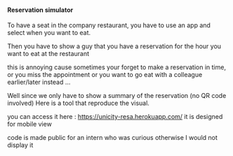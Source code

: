 #### Reservation simulator

To have a seat in the company restaurant, you have to use an app
and select when you want to eat.

Then you have to show a guy that you have a reservation for the hour you want
to eat at the restaurant

this is annoying cause sometimes your forget to make a reservation in time, or you miss the appointment
or you want to go eat with a colleague earlier/later instead ...

Well since we only have to show a summary of the reservation (no QR code involved)
Here is a tool that reproduce the visual.

you can access it here : https://unicity-resa.herokuapp.com/
it is designed for mobile view


code is made public for an intern who was curious otherwise I would not display it